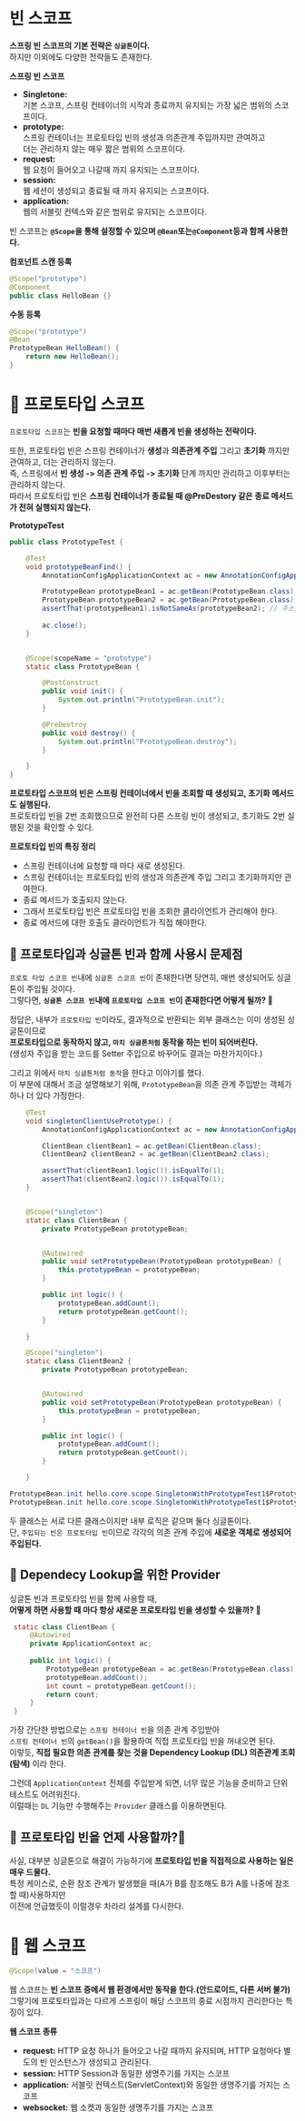 빈 스코프
=====================  
**스프링 빈 스코프의 기본 전략은 `싱글톤`이다.**     
하지만 이외에도 다양한 전략들도 존재한다.      
     
**스프링 빈 스코프**     
* **Singletone:**    
    기본 스코프, 스프링 컨테이너의 시작과 종료까지 유지되는 가장 넓은 범위의 스코프이다.      
* **prototype:**   
    스프링 컨테이너는 프로토타입 빈의 생성과 의존관계 주입까지만 관여하고    
    더는 관리하지 않는 매우 짧은 범위의 스코프이다.     
* **request:**   
    웹 요청이 들어오고 나갈때 까지 유지되는 스코프이다.    
* **session:**   
    웹 세션이 생성되고 종료될 때 까지 유지되는 스코프이다.    
* **application:**   
    웹의 서블릿 컨텍스와 같은 범위로 유지되는 스코프이다.    
               
빈 스코프는 **`@Scope`을 통해 설정할 수 있으며 `@Bean`또는`@Component`등과 함께 사용한다.**      
   
**컴포넌트 스캔 등록**
```java
@Scope("prototype")
@Component
public class HelloBean {}
```
   
**수동 등록**
```java
@Scope("prototype")
@Bean
PrototypeBean HelloBean() {
    return new HelloBean();
}
```

# 📗 프로토타입 스코프    
`프로토타입 스코프`는 **빈을 요청할 때마다 매번 새롭게 빈을 생성하는 전략이다.**                
                       
또한, 프로토타입 빈은 스프링 컨테이너가 **생성**과 **의존관계 주입** 그리고 **초기화** 까지만 관여하고, 더는 관리하지 않는다.          
즉, 스프링에서 **빈 생성 -> 의존 관계 주입 -> 초기화** 단계 까지만 관리하고 이후부터는 관리하지 않는다.                      
따라서 프로토타입 빈은 **스프링 컨테이너가 종료될 때 @PreDestory 같은 종료 메서드가 전혀 실행되지 않는다.**         
   
**PrototypeTest**
```java
public class PrototypeTest {

    @Test
    void prototypeBeanFind() {
        AnnotationConfigApplicationContext ac = new AnnotationConfigApplicationContext(PrototypeBean.class);

        PrototypeBean prototypeBean1 = ac.getBean(PrototypeBean.class);
        PrototypeBean prototypeBean2 = ac.getBean(PrototypeBean.class);
        assertThat(prototypeBean1).isNotSameAs(prototypeBean2); // 주소값 비교 -> 테스트 실패가 된다.  
        
        ac.close();
    }


    @Scope(scopeName = "prototype")
    static class PrototypeBean {

        @PostConstruct
        public void init() {
            System.out.println("PrototypeBean.init");
        }

        @PreDestroy
        public void destroy() {
            System.out.println("PrototypeBean.destroy");
        }

    }
}
```
      
**프로토타입 스코프의 빈은 스프링 컨테이너에서 빈을 조회할 때 생성되고, 초기화 메서드도 실행된다.**           
프로토타입 빈을 2번 조회했으므로 완전히 다른 스프링 빈이 생성되고, 초기화도 2번 실행된 것을 확인할 수 있다.    
         
**프로토타입 빈의 특징 정리**      
* 스프링 컨테이너에 요청할 때 마다 새로 생성된다.   
* 스프링 컨테이너는 프로토타입 빈의 생성과 의존관계 주입 그리고 초기화까지만 관여한다.    
* 종료 메서드가 호출되지 않는다.    
* 그래서 프로토타입 빈은 프로토타입 빈을 조회한 클라이언트가 관리해야 한다.      
* 종료 메서드에 대한 호출도 클라이언트가 직접 해야한다.    
      
## 📖 프로토타입과 싱글톤 빈과 함께 사용시 문제점        
`프로토 타입 스코프 빈`내에 `싱글톤 스코프 빈`이 존재한다면 당연히, 매번 생성되어도 싱글톤이 주입될 것이다.   
그렇다면, **`싱글톤 스코프 빈`내에 `프로토타입 스코프 빈`이 존재한다면 어떻게 될까? 🤔**                 
      
정답은, 내부가 `프로토타입 빈`이라도, 결과적으로 반환되는 외부 클래스는 이미 생성된 싱글톤이므로        
**프로토타입으로 동작하지 않고, `마치 싱글톤처럼` 동작을 하는 빈이 되어버린다.**          
(생성자 주입을 받는 코드를 Setter 주입으로 바꾸어도 결과는 마찬가지이다.)     
          
그리고 위에서 `마치 싱글톤처럼 동작`을 한다고 이야기를 했다.   
이 부분에 대해서 조금 설명해보기 위해, `PrototypeBean`을 의존 관계 주입받는 객체가 하나 더 있다 가정한다.   
   
```java
    @Test
    void singletonClientUsePrototype() {
        AnnotationConfigApplicationContext ac = new AnnotationConfigApplicationContext(ClientBean.class, ClientBean2.class, PrototypeBean.class);

        ClientBean clientBean1 = ac.getBean(ClientBean.class);
        ClientBean2 clientBean2 = ac.getBean(ClientBean2.class);

        assertThat(clientBean1.logic()).isEqualTo(1);
        assertThat(clientBean2.logic()).isEqualTo(1);
    }


    @Scope("singleton")
    static class ClientBean {
        private PrototypeBean prototypeBean;


        @Autowired
        public void setPrototypeBean(PrototypeBean prototypeBean) {
            this.prototypeBean = prototypeBean;
        }

        public int logic() {
            prototypeBean.addCount();
            return prototypeBean.getCount();
        }

    }

    @Scope("singleton")
    static class ClientBean2 {
        private PrototypeBean prototypeBean;


        @Autowired
        public void setPrototypeBean(PrototypeBean prototypeBean) {
            this.prototypeBean = prototypeBean;
        }

        public int logic() {
            prototypeBean.addCount();
            return prototypeBean.getCount();
        }

    }
```
```java
PrototypeBean.init hello.core.scope.SingletonWithPrototypeTest1$PrototypeBean@11fc564b   
PrototypeBean.init hello.core.scope.SingletonWithPrototypeTest1$PrototypeBean@3f56875e  
```  
두 클래스는 서로 다른 클래스이지만 내부 로직은 같으며 둘다 싱글톤이다.       
단, `주입되는 빈은 프로토타입 빈`이므로 각각의 의존 관계 주입에 **새로운 객체로 생성되어 주입된다.**               
          
## 📖 Dependecy Lookup을 위한 Provider          
싱글톤 빈과 프로토타입 빈을 함께 사용할 때,            
**어떻게 하면 사용할 때 마다 항상 새로운 프로토타입 빈을 생성할 수 있을까? 🤔**         
          
```java
 static class ClientBean {
     @Autowired
     private ApplicationContext ac;
     
     public int logic() {
         PrototypeBean prototypeBean = ac.getBean(PrototypeBean.class);
         prototypeBean.addCount();
         int count = prototypeBean.getCount();
         return count;
     }
 }
```  
가장 간단한 방법으로는 `스프링 컨테이너 빈`을 의존 관계 주입받아            
`스프링 컨테이너 빈`의 `getBean()`을 활용하여 직접 프로토타입 빈을 꺼내오면 된다.              
이렇듯, **직접 필요한 의존 관계를 찾는 것을 Dependency Lookup (DL) 의존관계 조회(탐색)** 이라 한다.       
                  
그런데 `ApplicationContext` 전체를 주입받게 되면, 너무 많은 기능을 준비하고 단위 테스트도 어려워진다.       
이럴때는 `DL` 기능만 수행해주는 `Provider` 클래스를 이용하면된다.   
        
## 📖 프로토타입 빈을 언제 사용할까?🤔        
사실, 대부분 싱글톤으로 해결이 가능하기에 **프로토타입 빈을 직접적으로 사용하는 일은 매우 드물다.**            
특정 케이스로, 순환 참조 관계가 발생했을 때(A가 B를 참조해도 B가 A를 나중에 참조할 때)사용하지만                
이전에 언급했듯이 이럴경우 차라리 설계를 다시한다.    
                 
# 📘 웹 스코프
```java
@Scope(value = "스코프")
```   
웹 스코프는 **빈 스코프 중에서 웹 환경에서만 동작을 한다.(안드로이드, 다른 서버 불가)**        
그렇기에 프로토타입과는 다르게 스프링이 해당 스코프의 종료 시점까지 관리한다는 특징이 있다.      
        
**웹 스코프 종류**     
* **request:** HTTP 요청 하나가 들어오고 나갈 때까지 유지되며, HTTP 요청마다 별도의 빈 인스턴스가 생성되고 관리된다.   
* **session:** HTTP Session과 동일한 생명주기를 가지는 스코프   
* **application:** 서블릿 컨텍스트(ServletContext)와 동일한 생명주기를 가지는 스코프     
* **websocket:** 웹 소켓과 동일한 생명주기를 가지는 스코프  
      
